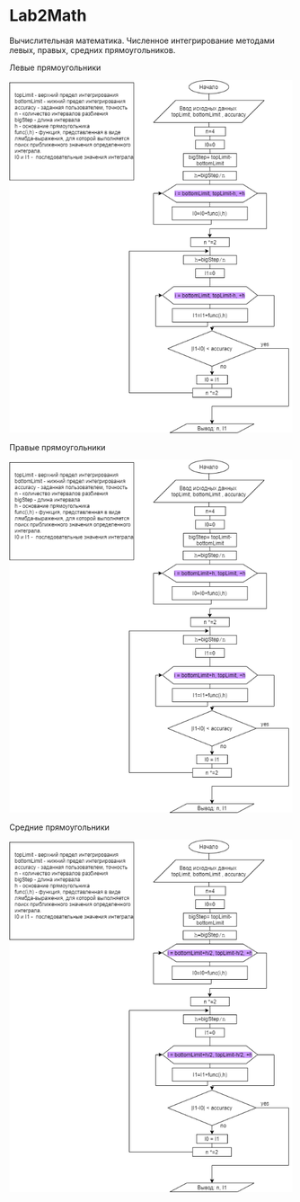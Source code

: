 # Lab2Math
Вычислительная математика. Численное интегрирование методами левых, правых, средних прямоугольников.

Левые прямоугольники

![1](левые.png)

Правые прямоугольники

![1](правые.png)

Средние прямоугольники

![1](средние.png)
